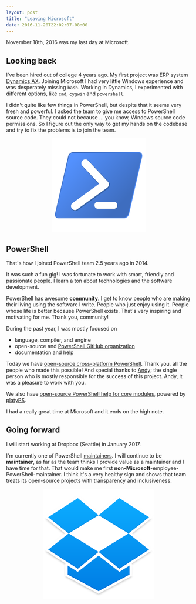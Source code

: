 ```yaml
---
layout: post
title: "Leaving Microsoft"
date: 2016-11-20T22:02:07-08:00
---
```


November 18th, 2016 was my last day at Microsoft.

Looking back
------------

I've been hired out of college 4 years ago.
My first project was ERP system [Dynamics AX](https://www.microsoft.com/en-us/dynamics365/ax-overview).
Joining Microsoft I had very little Windows experience and was desperately missing `bash`.
Working in Dynamics, I experimented with different options, like `cmd`, `cygwin` and `powershell`.

I didn't quite like few things in PowerShell, but despite that it seems very fresh and powerful.
I asked the team to give me access to PowerShell source code.
They could not because ... you know, Windows source code permissions.
So I figure out the only way to get my hands on the codebase and try to fix the problems is to join the team.

<div style="text-align:center"><img src ="/images/leaving-microsoft/Powershell_256.png" /></div>

PowerShell
----------

That's how I joined PowerShell team 2.5 years ago in 2014. 

It was such a fun gig!
I was fortunate to work with smart, friendly and passionate people.
I learn a ton about technologies and the software development.

PowerShell has awesome **community**.
I get to know people who are making their living using the software I write.
People who just enjoy using it.
People whose life is better because PowerShell exists.
That's very inspiring and motivating for me.
Thank you, community!

During the past year, I was mostly focused on 

- language, compiler, and engine
- open-source and [PowerShell GitHub organization](https://github.com/PowerShell)
- documentation and help

Today we have [open-source cross-platform PowerShell](https://github.com/PowerShell/PowerShell).
Thank you, all the people who made this possible!
And special thanks to [Andy](https://twitter.com/andschwa/): the single person who is mostly responsible for the success of this project.
Andy, it was a pleasure to work with you.

We also have [open-source PowerShell help for core modules](https://github.com/PowerShell/PowerShell-Docs/tree/staging/reference/5.1), powered by [platyPS](https://github.com/PowerShell/platyPS).

I had a really great time at Microsoft and it ends on the high note.

Going forward
-------------

I will start working at Dropbox (Seattle) in January 2017.

I'm currently one of PowerShell [maintainers](https://github.com/PowerShell/PowerShell/tree/bfd6d654588da09dcb35850e8ea0609b05a2b5ed/docs/maintainers#current-repository-maintainers).
I will continue to be **maintainer**, as far as the team thinks I provide value as a maintainer and I have time for that.
That would make me first **non-Microsoft**-employee-PowerShell-maintainer.
I think it's a very healthy sign and shows that team treats its open-source projects with transparency and inclusiveness.

<div style="text-align:center"><img src ="/images/leaving-microsoft/dropbox.png" /></div>

